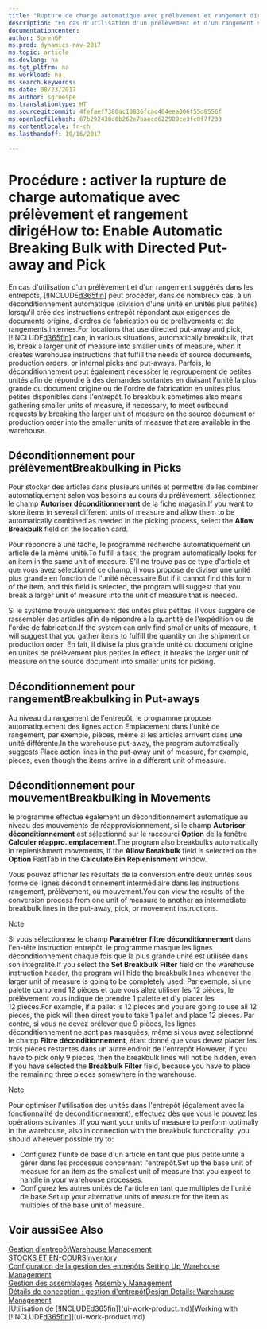 ```yaml
---
title: "Rupture de charge automatique avec prélèvement et rangement dirigé"
description: "En cas d'utilisation d'un prélèvement et d'un rangement suggérés dans les entrepôts, vous pouvez diviser une unité en unités plus petites lors de la création des instructions entrepôt répondant aux exigences de documents origine, d'ordres de fabrication ou de prélèvements et de rangements internes."
documentationcenter: 
author: SorenGP
ms.prod: dynamics-nav-2017
ms.topic: article
ms.devlang: na
ms.tgt_pltfrm: na
ms.workload: na
ms.search.keywords: 
ms.date: 08/23/2017
ms.author: sgroespe
ms.translationtype: HT
ms.sourcegitcommit: 4fefaef7380ac10836fcac404eea006f55d8556f
ms.openlocfilehash: 67b292438c0b262e7baecd622909ce3fc0f7f233
ms.contentlocale: fr-ch
ms.lasthandoff: 10/16/2017

---
```

# <a name="how-to-enable-automatic-breaking-bulk-with-directed-put-away-and-pick"></a><span data-ttu-id="97a30-103">Procédure : activer la rupture de charge automatique avec prélèvement et rangement dirigé</span><span class="sxs-lookup"><span data-stu-id="97a30-103">How to: Enable Automatic Breaking Bulk with Directed Put-away and Pick</span></span>
<span data-ttu-id="97a30-104">En cas d'utilisation d'un prélèvement et d'un rangement suggérés dans les entrepôts, [!INCLUDE[d365fin](includes/d365fin_md.md)] peut procéder, dans de nombreux cas, à un déconditionnement automatique (division d'une unité en unités plus petites) lorsqu'il crée des instructions entrepôt répondant aux exigences de documents origine, d'ordres de fabrication ou de prélèvements et de rangements internes.</span><span class="sxs-lookup"><span data-stu-id="97a30-104">For locations that use directed put-away and pick, [!INCLUDE[d365fin](includes/d365fin_md.md)] can, in various situations, automatically breakbulk, that is, break a larger unit of measure into smaller units of measure, when it creates warehouse instructions that fulfill the needs of source documents, production orders, or internal picks and put-aways.</span></span> <span data-ttu-id="97a30-105">Parfois, le déconditionnement peut également nécessiter le regroupement de petites unités afin de répondre à des demandes sortantes en divisant l'unité la plus grande du document origine ou de l'ordre de fabrication en unités plus petites disponibles dans l'entrepôt.</span><span class="sxs-lookup"><span data-stu-id="97a30-105">To breakbulk sometimes also means gathering smaller units of measure, if necessary, to meet outbound requests by breaking the larger unit of measure on the source document or production order into the smaller units of measure that are available in the warehouse.</span></span>   

## <a name="breakbulking-in-picks"></a><span data-ttu-id="97a30-106">Déconditionnement pour prélèvement</span><span class="sxs-lookup"><span data-stu-id="97a30-106">Breakbulking in Picks</span></span>  
<span data-ttu-id="97a30-107">Pour stocker des articles dans plusieurs unités et permettre de les combiner automatiquement selon vos besoins au cours du prélèvement, sélectionnez le champ **Autoriser déconditionnement** de la fiche magasin.</span><span class="sxs-lookup"><span data-stu-id="97a30-107">If you want to store items in several different units of measure and allow them to be automatically combined as needed in the picking process, select the **Allow Breakbulk** field on the location card.</span></span>  

<span data-ttu-id="97a30-108">Pour répondre à une tâche, le programme recherche automatiquement un article de la même unité.</span><span class="sxs-lookup"><span data-stu-id="97a30-108">To fulfill a task, the program automatically looks for an item in the same unit of measure.</span></span> <span data-ttu-id="97a30-109">S'il ne trouve pas ce type d'article et que vous avez sélectionné ce champ, il vous propose de diviser une unité plus grande en fonction de l'unité nécessaire.</span><span class="sxs-lookup"><span data-stu-id="97a30-109">But if it cannot find this form of the item, and this field is selected, the program will suggest that you break a larger unit of measure into the unit of measure that is needed.</span></span>  

<span data-ttu-id="97a30-110">Si le système trouve uniquement des unités plus petites, il vous suggère de rassembler des articles afin de répondre à la quantité de l'expédition ou de l'ordre de fabrication.</span><span class="sxs-lookup"><span data-stu-id="97a30-110">If the system can only find smaller units of measure, it will suggest that you gather items to fulfill the quantity on the shipment or production order.</span></span> <span data-ttu-id="97a30-111">En fait, il divise la plus grande unité du document origine en unités de prélèvement plus petites.</span><span class="sxs-lookup"><span data-stu-id="97a30-111">In effect, it breaks the larger unit of measure on the source document into smaller units for picking.</span></span>  

## <a name="breakbulking-in-put-aways"></a><span data-ttu-id="97a30-112">Déconditionnement pour rangement</span><span class="sxs-lookup"><span data-stu-id="97a30-112">Breakbulking in Put-aways</span></span>  
<span data-ttu-id="97a30-113">Au niveau du rangement de l'entrepôt, le programme propose automatiquement des lignes action Emplacement dans l'unité de rangement, par exemple, pièces, même si les articles arrivent dans une unité différente.</span><span class="sxs-lookup"><span data-stu-id="97a30-113">In the warehouse put-away, the program automatically suggests Place action lines in the put-away unit of measure, for example, pieces, even though the items arrive in a different unit of measure.</span></span>  

## <a name="breakbulking-in-movements"></a><span data-ttu-id="97a30-114">Déconditionnement pour mouvement</span><span class="sxs-lookup"><span data-stu-id="97a30-114">Breakbulking in Movements</span></span>  
<span data-ttu-id="97a30-115">le programme effectue également un déconditionnement automatique au niveau des mouvements de réapprovisionnement, si le champ **Autoriser déconditionnement** est sélectionné sur le raccourci **Option** de la fenêtre **Calculer réappro. emplacement**.</span><span class="sxs-lookup"><span data-stu-id="97a30-115">The program also breakbulks automatically in replenishment movements, if the **Allow Breakbulk** field is selected on the **Option** FastTab in the **Calculate Bin Replenishment** window.</span></span>  

<span data-ttu-id="97a30-116">Vous pouvez afficher les résultats de la conversion entre deux unités sous forme de lignes déconditionnement intermédiaire dans les instructions rangement, prélèvement, ou mouvement.</span><span class="sxs-lookup"><span data-stu-id="97a30-116">You can view the results of the conversion process from one unit of measure to another as intermediate breakbulk lines in the put-away, pick, or movement instructions.</span></span>  

> [!NOTE]  
>  <span data-ttu-id="97a30-117">Si vous sélectionnez le champ **Paramétrer filtre déconditionnement** dans l'en-tête instruction entrepôt, le programme masque les lignes déconditionnement chaque fois que la plus grande unité est utilisée dans son intégralité.</span><span class="sxs-lookup"><span data-stu-id="97a30-117">If you select the **Set Breakbulk Filter** field on the warehouse instruction header, the program will hide the breakbulk lines whenever the larger unit of measure is going to be completely used.</span></span> <span data-ttu-id="97a30-118">Par exemple, si une palette comprend 12 pièces et que vous allez utiliser les 12 pièces, le prélèvement vous indique de prendre 1 palette et d'y placer les 12 pièces.</span><span class="sxs-lookup"><span data-stu-id="97a30-118">For example, if a pallet is 12 pieces and you are going to use all 12 pieces, the pick will then direct you to take 1 pallet and place 12 pieces.</span></span> <span data-ttu-id="97a30-119">Par contre, si vous ne devez prélever que 9 pièces, les lignes déconditionnement ne sont pas masquées, même si vous avez sélectionné le champ **Filtre déconditionnement**, étant donné que vous devez placer les trois pièces restantes dans un autre endroit de l'entrepôt.</span><span class="sxs-lookup"><span data-stu-id="97a30-119">However, if you have to pick only 9 pieces, then the breakbulk lines will not be hidden, even if you have selected the **Breakbulk Filter** field, because you have to place the remaining three pieces somewhere in the warehouse.</span></span>  

> [!NOTE]  
>  <span data-ttu-id="97a30-120">Pour optimiser l'utilisation des unités dans l'entrepôt (également avec la fonctionnalité de déconditionnement), effectuez dès que vous le pouvez les opérations suivantes :</span><span class="sxs-lookup"><span data-stu-id="97a30-120">If you want your units of measure to perform optimally in the warehouse, also in connection with the breakbulk functionality, you should wherever possible try to:</span></span>  
>   
> - <span data-ttu-id="97a30-121">Configurez l'unité de base d'un article en tant que plus petite unité à gérer dans les processus concernant l'entrepôt.</span><span class="sxs-lookup"><span data-stu-id="97a30-121">Set up the base unit of measure for an item as the smallest unit of measure that you expect to handle in your warehouse processes.</span></span>  
> - <span data-ttu-id="97a30-122">Configurez les autres unités de l'article en tant que multiples de l'unité de base.</span><span class="sxs-lookup"><span data-stu-id="97a30-122">Set up your alternative units of measure for the item as multiples of the base unit of measure.</span></span>  

## <a name="see-also"></a><span data-ttu-id="97a30-123">Voir aussi</span><span class="sxs-lookup"><span data-stu-id="97a30-123">See Also</span></span>  
[<span data-ttu-id="97a30-124">Gestion d'entrepôt</span><span class="sxs-lookup"><span data-stu-id="97a30-124">Warehouse Management</span></span>](warehouse-manage-warehouse.md)  
[<span data-ttu-id="97a30-125">STOCKS ET EN-COURS</span><span class="sxs-lookup"><span data-stu-id="97a30-125">Inventory</span></span>](inventory-manage-inventory.md)  
<span data-ttu-id="97a30-126">[Configuration de la gestion des entrepôts](warehouse-setup-warehouse.md)   </span><span class="sxs-lookup"><span data-stu-id="97a30-126">[Setting Up Warehouse Management](warehouse-setup-warehouse.md)   </span></span>  
<span data-ttu-id="97a30-127">[Gestion des assemblages](assembly-assemble-items.md)  </span><span class="sxs-lookup"><span data-stu-id="97a30-127">[Assembly Management](assembly-assemble-items.md)  </span></span>  
[<span data-ttu-id="97a30-128">Détails de conception : gestion d'entrepôt</span><span class="sxs-lookup"><span data-stu-id="97a30-128">Design Details: Warehouse Management</span></span>](design-details-warehouse-management.md)  
<span data-ttu-id="97a30-129">[Utilisation de [!INCLUDE[d365fin](includes/d365fin_md.md)]](ui-work-product.md)</span><span class="sxs-lookup"><span data-stu-id="97a30-129">[Working with [!INCLUDE[d365fin](includes/d365fin_md.md)]](ui-work-product.md)</span></span>  


